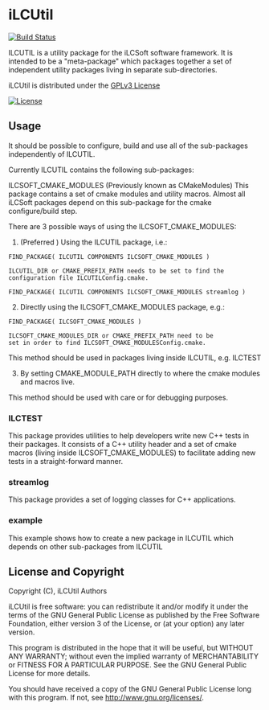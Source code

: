 # iLCUtil
[![Build Status](https://travis-ci.org/iLCSoft/iLCUtil.svg?branch=master)](https://travis-ci.org/iLCSoft/iLCUtil)

ILCUTIL is a utility package for the iLCSoft software framework. It is intended to be a "meta-package" which packages together a set of independent utility packages living in separate sub-directories.

iLCUtil is distributed under the [GPLv3 License](http://www.gnu.org/licenses/gpl-3.0.en.html)

[![License](https://www.gnu.org/graphics/gplv3-127x51.png)](https://www.gnu.org/licenses/gpl-3.0.en.html)

## Usage

It should be possible to configure, build and use all of the sub-packages independently of ILCUTIL.

Currently ILCUTIL contains the following sub-packages:

ILCSOFT_CMAKE_MODULES (Previously known as CMakeModules) This package contains a set of cmake modules and utility macros. Almost all iLCSoft packages depend on this sub-package for the cmake configure/build step.

There are 3 possible ways of using the ILCSOFT_CMAKE_MODULES:

1. (Preferred ) Using the ILCUTIL package, i.e.:
```
FIND_PACKAGE( ILCUTIL COMPONENTS ILCSOFT_CMAKE_MODULES )

ILCUTIL_DIR or CMAKE_PREFIX_PATH needs to be set to find the configuration file ILCUTILConfig.cmake.

FIND_PACKAGE( ILCUTIL COMPONENTS ILCSOFT_CMAKE_MODULES streamlog )
```


2. Directly using the ILCSOFT_CMAKE_MODULES package, e.g.:
```
FIND_PACKAGE( ILCSOFT_CMAKE_MODULES )

ILCSOFT_CMAKE_MODULES_DIR or CMAKE_PREFIX_PATH need to be
set in order to find ILCSOFT_CMAKE_MODULESConfig.cmake.
```
This method should be used in packages living inside ILCUTIL,
e.g. ILCTEST

3. By setting CMAKE_MODULE_PATH directly to where the cmake modules and macros live.

This method should be used with care or for debugging purposes.

### ILCTEST

This package provides utilities to help developers write new C++ tests in their packages. It consists of a C++ utility header and a set of cmake macros (living inside ILCSOFT_CMAKE_MODULES) to facilitate adding new tests in a straight-forward manner.

### streamlog
This package provides a set of logging classes for C++ applications.

### example
This example shows how to create a new package in ILCUTIL which depends on other sub-packages from ILCUTIL



## License and Copyright
Copyright (C), iLCUtil Authors

iLCUtil is free software: you can redistribute it and/or modify it under the terms of the GNU General Public License as published by the Free Software Foundation, either version 3 of the License, or (at your option) any later version.

This program is distributed in the hope that it will be useful, but WITHOUT ANY WARRANTY; without even the implied warranty of MERCHANTABILITY or FITNESS FOR A PARTICULAR PURPOSE.  See the GNU General Public License for more details.

You should have received a copy of the GNU General Public License long with this program.  If not, see <http://www.gnu.org/licenses/>.
